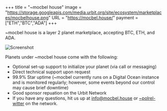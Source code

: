+++
title = "~mocbel house"
image = "https://storage.googleapis.com/media.urbit.org/site/ecosystem/marketplaces/mocbelhouse.png"
URL = "https://mocbel.house/"
payment = ["ETH","BTC","ADA"]
+++

~mocbel house is a layer 2 planet marketplace, accepting BTC, ETH, and ADA.

![Screenshot](https://storage.googleapis.com/media.urbit.org/site/ecosystem/marketplaces/mocbelhouse-screenshot.jpg)

Planets under ~mocbel house come with the following:

- Optional set-up support to initialize your planet (via call or messaging)
- Direct technical support upon request
- 99.9% Star uptime (~mocbel currently runs on a Digital Ocean instance and is monitored regularly; however, some events beyond our control may cause brief downtime)
- Good sponsor repuation on the Urbit Network
- If you have any questions, hit us up at info@mocbel.house or [~polrel-witter](~polrel-witter) on the network.